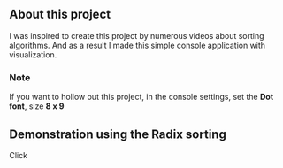 ## About this project
I was inspired to create this project by numerous videos about sorting algorithms. And as a result I made this simple console application with visualization.

### Note
If you want to hollow out this project, in the console settings, set the **Dot font**, size **8 x 9**

## Demonstration using the Radix sorting
Click

